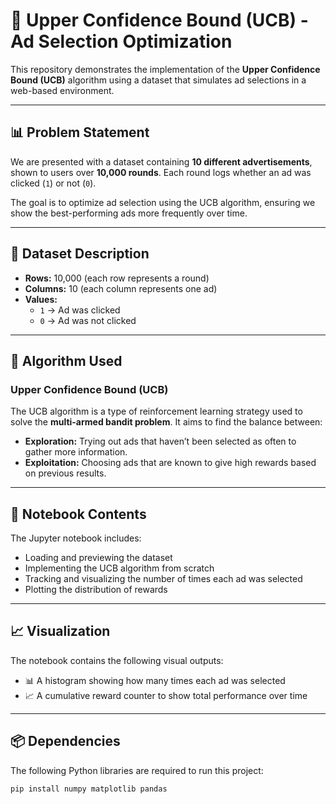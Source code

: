 # 🚀 Upper Confidence Bound (UCB) - Ad Selection Optimization

This repository demonstrates the implementation of the **Upper Confidence Bound (UCB)** algorithm using a dataset that simulates ad selections in a web-based environment.

---

## 📊 Problem Statement

We are presented with a dataset containing **10 different advertisements**, shown to users over **10,000 rounds**. Each round logs whether an ad was clicked (`1`) or not (`0`).

The goal is to optimize ad selection using the UCB algorithm, ensuring we show the best-performing ads more frequently over time.

---

## 📁 Dataset Description

- **Rows:** 10,000 (each row represents a round)
- **Columns:** 10 (each column represents one ad)
- **Values:**  
  - `1` → Ad was clicked  
  - `0` → Ad was not clicked

---

## 🧠 Algorithm Used

### Upper Confidence Bound (UCB)

The UCB algorithm is a type of reinforcement learning strategy used to solve the **multi-armed bandit problem**. It aims to find the balance between:

- **Exploration:** Trying out ads that haven’t been selected as often to gather more information.
- **Exploitation:** Choosing ads that are known to give high rewards based on previous results.

---

## 📓 Notebook Contents

The Jupyter notebook includes:

- Loading and previewing the dataset
- Implementing the UCB algorithm from scratch
- Tracking and visualizing the number of times each ad was selected
- Plotting the distribution of rewards

---

## 📈 Visualization

The notebook contains the following visual outputs:

- 📊 A histogram showing how many times each ad was selected
- 📈 A cumulative reward counter to show total performance over time

---

## 📦 Dependencies

The following Python libraries are required to run this project:

```bash
pip install numpy matplotlib pandas

